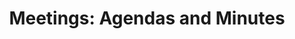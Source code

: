 ---
title: "Meetings: Agendas and Minutes"
description: "BCC meets on the second Wednesday of the month at Broomhill Primary School. We do not meet in January, July and August. Our AGM is in October"
---